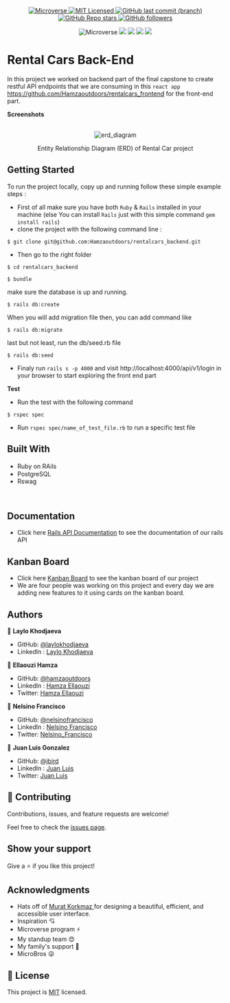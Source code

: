 <p align="center">
  <a href="https://www.microverse.org/">
    <img alt="Microverse" src="https://img.shields.io/badge/-Microverse-blueviolet?style=flat-square">
  </a>
  <a href="https://github.com/Hamzaoutdoors/hello-rails-react/blob/dev/LICENSE.md">
    <img alt="MIT Licensed" src="https://img.shields.io/github/license/Hamzaoutdoors/to-do-list?style=flat-square">
  </a>
  <a href="https://github.com/Hamzaoutdoors/hello-rails-react">
    <img alt="GitHub last commit (branch)" src="https://img.shields.io/github/last-commit/Hamzaoutdoors/hello-rails-react/dev?color=blue&style=flat-square">
  </a>
  <a href="https://github.com/Hamzaoutdoors/hello-rails-react">
    <img alt="GitHub Repo stars" src="https://img.shields.io/github/stars/Hamzaoutdoors/hello-rails-react?color=green&label=%E2%98%85%20stars%20&style=flat-square">
  </a>
  <a href="https://github.com/Hamzaoutdoors">
    <img alt="GitHub followers" src="https://img.shields.io/github/followers/Hamzaoutdoors?color=yellow&logo=github&style=flat-square">
  </a>
</p>

<div align="center">
 <img alt="Microverse" src="https://img.shields.io/badge/Ubuntu-E95420?style=for-the-badge&logo=ubuntu&logoColor=white"> <img src="https://img.shields.io/badge/postgres-%23316192.svg?style=for-the-badge&logo=postgresql&logoColor=white"/>   <img src="https://img.shields.io/badge/ruby-%23CC342D.svg?style=for-the-badge&logo=ruby&logoColor=white"/> <img src="https://img.shields.io/badge/rails-%23CC0000.svg?style=for-the-badge&logo=ruby-on-rails&logoColor=white"/> <img src="https://img.shields.io/badge/github-%23121011.svg?style=for-the-badge&logo=github&logoColor=white"/></div>


# Rental Cars Back-End

In this project we worked on backend part of the final capstone to create restful API endpoints that we are consuming in this `react app` https://github.com/Hamzaoutdoors/rentalcars_frontend for the front-end part.

**Screenshots**

</br>
 <div align="center">
    <img alt="erd_diagram" src="https://user-images.githubusercontent.com/80895497/152529128-0939df57-ab9d-4afb-af72-7fe8ac767bb8.png">
    <p>Entity Relationship Diagram (ERD) of Rental Car project</p>
</div>

## Getting Started
To run the project locally, copy up and running follow these simple example steps :

 - First of all make sure you have both `Ruby` & `Rails` installed in your machine
 (else You can install `Rails` just with this simple command  ```gem install rails```)
 - clone the project with the following command line : 
```
$ git clone git@github.com:Hamzaoutdoors/rentalcars_backend.git
```
 - Then go to the right folder 
```
$ cd rentalcars_backend
```
```
$ bundle
```

make sure the database is up and running.
```
$ rails db:create
```
When you will add migration file then, you can add command like
```
$ rails db:migrate
```
last but not least, run the db/seed.rb file
```
$ rails db:seed
```

 - Finaly run `rails s -p 4000` and visit http://localhost:4000/api/v1/login in your browser to start exploring the front end part

**Test**

- Run the test with the following command 
```
$ rspec spec
```

- Run `rspec spec/name_of_test_file.rb` to run a specific test file

## Built With

 - Ruby on RAils  <img src="https://cdn.emojidex.com/emoji/seal/Ruby.png" width=15px>
 - PostgreSQL <img src="https://user-images.githubusercontent.com/80895497/142954032-f7072df9-3586-48f9-a9e0-7fdd284eb833.png" width=15px>
 - Rswag 
 
</br>

## Documentation

 - Click here [Rails API Documentation]() to see the documentation of our rails API

 ## Kanban Board

 - Click here [Kanban Board]() to see the kanban board of our project
 - We are four people was working on this project and every day we are adding new features to it using cards on the kanban board.

## Authors

👤 **Laylo Khodjaeva**

- GitHub: [@laylokhodjaeva](https://github.com/Laylo309)
- LinkedIn : [Laylo Khodjaeva]()

👤 **Ellaouzi Hamza**

- GitHub: [@hamzaoutdoors](https://github.com/Hamzaoutdoors)
- LinkedIn : [Hamza Ellaouzi](https://www.linkedin.com/in/hamza-ellaouzi-137a45b8/)
- Twitter: [Hamza Ellaouzi](https://twitter.com/EllaouziHamza)

👤 **Nelsino Francisco**

- GitHub: [@nelsinofrancisco](https://github.com/nelsinofrancisco)
- LinkedIn : [Nelsino Francisco]()
- Twitter: [Nelsino_Francisco]()

👤 **Juan Luis Gonzalez**

- GitHub: [@jbird](https://github.com/JbirdL86)
- LinkedIn : [Juan Luis]()
- Twitter: [Juan Luis]()

## 🤝 Contributing

Contributions, issues, and feature requests are welcome!

Feel free to check the [issues page](https://github.com/rentalcars_backend/issues).

## Show your support

Give a ⭐️ if you like this project!

## Acknowledgments
- Hats off of [Murat Korkmaz ](https://www.behance.net/muratk) for designing a beautiful, efficient, and accessible user interface.
- Inspiration 💘
- Microverse program ⚡
- My standup team 😍
- My family's support 🙌
- MicroBros 😜

## 📝 License

This project is [MIT](https://github.com/rentalcars_backend/blob/dev/LICENSE.md) licensed.

